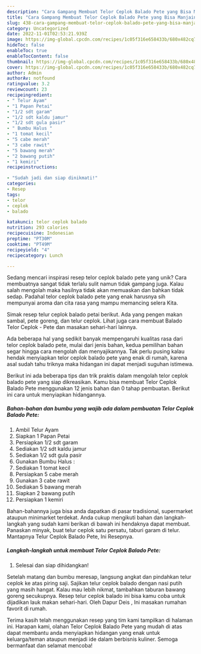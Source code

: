 ```yaml
---
description: "Cara Gampang Membuat Telor Ceplok Balado Pete yang Bisa Manjain Lidah"
title: "Cara Gampang Membuat Telor Ceplok Balado Pete yang Bisa Manjain Lidah"
slug: 438-cara-gampang-membuat-telor-ceplok-balado-pete-yang-bisa-manjain-lidah
category: Uncategorized
date: 2022-11-01T02:53:21.939Z
image: https://img-global.cpcdn.com/recipes/1c05f316e658433b/680x482cq70/telor-ceplok-balado-pete-foto-resep-utama.jpg
hideToc: false
enableToc: true
enableTocContent: false
thumbnail: https://img-global.cpcdn.com/recipes/1c05f316e658433b/680x482cq70/telor-ceplok-balado-pete-foto-resep-utama.jpg
cover: https://img-global.cpcdn.com/recipes/1c05f316e658433b/680x482cq70/telor-ceplok-balado-pete-foto-resep-utama.jpg
author: Admin
authorAv: notfound
ratingvalue: 3.2
reviewcount: 23
recipeingredient:
- " Telur Ayam"
- "1 Papan Petai"
- "1/2 sdt garam"
- "1/2 sdt kaldu jamur"
- "1/2 sdt gula pasir"
- " Bumbu Halus "
- "1 tomat kecil"
- "5 cabe merah"
- "3 cabe rawit"
- "5 bawang merah"
- "2 bawang putih"
- "1 kemiri"
recipeinstructions:

- "Sudah jadi dan siap dinikmati!"
categories:
- Resep
tags:
- telor
- ceplok
- balado

katakunci: telor ceplok balado 
nutrition: 293 calories
recipecuisine: Indonesian
preptime: "PT30M"
cooktime: "PT49M"
recipeyield: "4"
recipecategory: Lunch

---
```





Sedang mencari inspirasi resep telor ceplok balado pete yang unik? Cara membuatnya sangat tidak terlalu sulit namun tidak gampang juga. Kalau salah mengolah maka hasilnya tidak akan memuaskan dan bahkan tidak sedap. Padahal telor ceplok balado pete yang enak harusnya sih mempunyai aroma dan cita rasa yang mampu memancing selera Kita.





Simak resep telur ceplok balado petai berikut. Ada yang pengen makan sambal, pete goreng, dan telur ceplok. Lihat juga cara membuat Balado Telor Ceplok - Pete dan masakan sehari-hari lainnya.

Ada beberapa hal yang sedikit banyak mempengaruhi kualitas rasa dari telor ceplok balado pete, mulai dari jenis bahan, kedua pemilihan bahan segar hingga cara mengolah dan menyajikannya. Tak perlu pusing kalau hendak menyiapkan telor ceplok balado pete yang enak di rumah, karena asal sudah tahu triknya maka hidangan ini dapat menjadi suguhan istimewa.






Berikut ini ada beberapa tips dan trik praktis dalam mengolah telor ceplok balado pete yang siap dikreasikan. Kamu bisa membuat Telor Ceplok Balado Pete menggunakan 12 jenis bahan dan 0 tahap pembuatan. Berikut ini cara untuk menyiapkan hidangannya.

<!--inarticleads1-->

##### Bahan-bahan dan bumbu yang wajib ada dalam pembuatan Telor Ceplok Balado Pete:

1. Ambil  Telur Ayam
1. Siapkan 1 Papan Petai
1. Persiapkan 1/2 sdt garam
1. Sediakan 1/2 sdt kaldu jamur
1. Sediakan 1/2 sdt gula pasir
1. Gunakan  Bumbu Halus :
1. Sediakan 1 tomat kecil
1. Persiapkan 5 cabe merah
1. Gunakan 3 cabe rawit
1. Sediakan 5 bawang merah
1. Siapkan 2 bawang putih
1. Persiapkan 1 kemiri


Bahan-bahannya juga bisa anda dapatkan di pasar tradisional, supermarket ataupun minimarket terdekat. Anda cukup mengikuti bahan dan langkah-langkah yang sudah kami berikan di bawah ini hendaknya dapat membuat. Panaskan minyak, buat telur ceplok satu persatu, taburi garam di telur. Mantapnya Telur Ceplok Balado Pete, Ini Resepnya. 

<!--inarticleads2-->

##### Langkah-langkah untuk membuat Telor Ceplok Balado Pete:


1. Selesai dan siap dihidangkan!

Setelah matang dan bumbu meresap, langsung angkat dan pindahkan telur ceplok ke atas piring saji. Sajikan telur ceplok balado dengan nasi putih yang masih hangat. Kalau mau lebih nikmat, tambahkan taburan bawang goreng secukupnya. Resep telur ceplok balado ini bisa kamu coba untuk dijadikan lauk makan sehari-hari. Oleh Dapur Deis , Ini masakan rumahan favorit di rumah. 

Terima kasih telah menggunakan resep yang tim kami tampilkan di halaman ini. Harapan kami, olahan Telor Ceplok Balado Pete yang mudah di atas dapat membantu anda menyiapkan hidangan yang enak untuk keluarga/teman ataupun menjadi ide dalam berbisnis kuliner. Semoga bermanfaat dan selamat mencoba!
